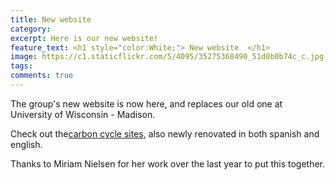 ```yaml
---
title: New website
category: 
excerpt: Here is our new website!
feature_text: <h1 style="color:White;"> New website  </h1>
image: https://c1.staticflickr.com/5/4095/35275368490_51d0b0b74c_c.jpg
tags: 
comments: true
---
```


The group's new website is now here, and replaces our old one at University of Wisconsin - Madison. 

Check out the[carbon cycle sites]({{site.baseurl}}/CarbonCycle), also newly renovated in both spanish and english.

Thanks to Miriam Nielsen for her work over the last year to put this together. 